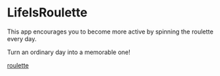 # LifeIsRoulette

This app encourages you to become more active by spinning the roulette every day.<br>

Turn an ordinary day into a memorable one!<br>

[roulette](https://github.com/user-attachments/assets/fe40e15a-4750-429e-be81-d110905411f1)







